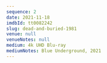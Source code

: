 ```yaml
---
sequence: 2
date: 2021-11-18
imdbId: tt0082242
slug: dead-and-buried-1981
venue: null
venueNotes: null
medium: 4k UHD Blu-ray
mediumNotes: Blue Underground, 2021
---
```


